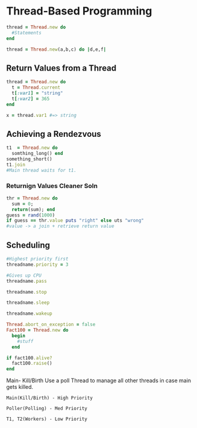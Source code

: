 # Thread-Based Programming

```ruby
thread = Thread.new do
  #Statements
end
```
```ruby
thread = Thread.new(a,b,c) do |d,e,f|
```
## Return Values from a Thread
```ruby
thread = Thread.new do
  t = Thread.current
  t[:var1] = "string"
  t[:var2] = 365
end

x = thread.var1 #=> string
```

## Achieving a Rendezvous

```ruby
t1  = Thread.new do 
  somthing_long() end
something_short()
t1.join
#Main thread waits for t1.
```
### Returnign Values Cleaner Soln
```ruby
thr = Thread.new do 
  sum = 0;
  return(sum); end
guess = rand(1000)
if guess == thr.value puts "right" else uts "wrong"
#value -> a join + retrieve return value
```
## Scheduling
```ruby
#Highest priority first
threadname.priority = 3

#Gives up CPU
threadname.pass 

threadname.stop

threadname.sleep

threadname.wakeup

Thread.abort_on_exception = false
Fact100 = Thread.new do 
  begin 
    #stuff
  end

if fact100.alive? 
  fact100.raise()
end
```

Main- Kill/Birth
Use a poll Thread to manage all other threads in case main gets killed.

    Main(Kill/Birth) - High Priority

    Poller(Polling) - Med Priority

    T1, T2(Workers) - Low Priority

